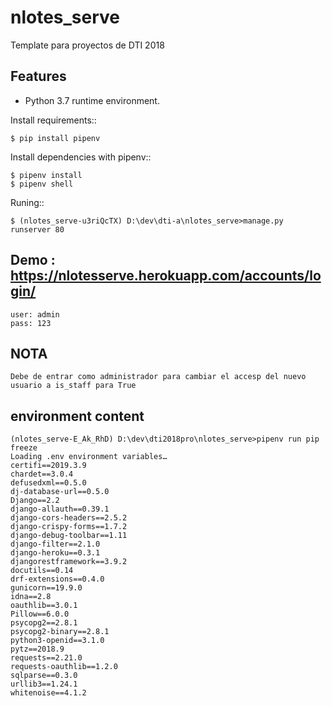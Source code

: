# nlotes_serve
Template para proyectos de DTI 2018

## Features

- Python 3.7 runtime environment. 

Install requirements::

    $ pip install pipenv

Install dependencies with pipenv::

    $ pipenv install
    $ pipenv shell

Runing::

    $ (nlotes_serve-u3riQcTX) D:\dev\dti-a\nlotes_serve>manage.py runserver 80

## Demo : https://nlotesserve.herokuapp.com/accounts/login/

	user: admin
	pass: 123

## NOTA
	
	Debe de entrar como administrador para cambiar el accesp del nuevo usuario a is_staff para True
	

## environment content

	(nlotes_serve-E_Ak_RhD) D:\dev\dti2018pro\nlotes_serve>pipenv run pip freeze
	Loading .env environment variables…
	certifi==2019.3.9
	chardet==3.0.4
	defusedxml==0.5.0
	dj-database-url==0.5.0
	Django==2.2
	django-allauth==0.39.1
	django-cors-headers==2.5.2
	django-crispy-forms==1.7.2
	django-debug-toolbar==1.11
	django-filter==2.1.0
	django-heroku==0.3.1
	djangorestframework==3.9.2
	docutils==0.14
	drf-extensions==0.4.0
	gunicorn==19.9.0
	idna==2.8
	oauthlib==3.0.1
	Pillow==6.0.0
	psycopg2==2.8.1
	psycopg2-binary==2.8.1
	python3-openid==3.1.0
	pytz==2018.9
	requests==2.21.0
	requests-oauthlib==1.2.0
	sqlparse==0.3.0
	urllib3==1.24.1
	whitenoise==4.1.2
